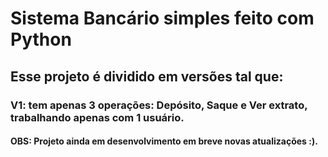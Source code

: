 # Sistema Bancário simples feito com Python

## Esse projeto  é dividido em versões tal que:

### V1: tem apenas 3 operações: Depósito, Saque e Ver extrato, trabalhando apenas com 1 usuário.







#### OBS: Projeto ainda em desenvolvimento em breve novas atualizações :).
